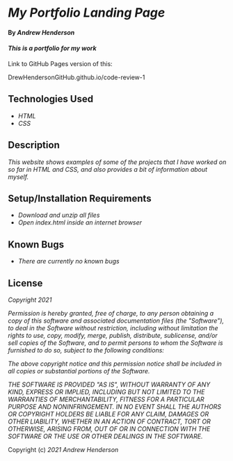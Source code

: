 # _My Portfolio Landing Page_

#### By _**Andrew Henderson**_

#### _This is a portfolio for my work_

Link to GitHub Pages version of this:

DrewHendersonGitHub.github.io/code-review-1

## Technologies Used

* _HTML_
* _CSS_

## Description

_This website shows examples of some of the projects that I have worked on so far in HTML and CSS, and also provides a bit of information about myself._

## Setup/Installation Requirements

* _Download and unzip all files_
* _Open index.html inside an internet browser_

## Known Bugs

* _There are currently no known bugs_

## License

_Copyright 2021 <Andrew Henderson>_

_Permission is hereby granted, free of charge, to any person obtaining a copy of this software and associated documentation files (the "Software"), to deal in the Software without restriction, including without limitation the rights to use, copy, modify, merge, publish, distribute, sublicense, and/or sell copies of the Software, and to permit persons to whom the Software is furnished to do so, subject to the following conditions:_

_The above copyright notice and this permission notice shall be included in all copies or substantial portions of the Software._

_THE SOFTWARE IS PROVIDED "AS IS", WITHOUT WARRANTY OF ANY KIND, EXPRESS OR IMPLIED, INCLUDING BUT NOT LIMITED TO THE WARRANTIES OF MERCHANTABILITY, FITNESS FOR A PARTICULAR PURPOSE AND NONINFRINGEMENT. IN NO EVENT SHALL THE AUTHORS OR COPYRIGHT HOLDERS BE LIABLE FOR ANY CLAIM, DAMAGES OR OTHER LIABILITY, WHETHER IN AN ACTION OF CONTRACT, TORT OR OTHERWISE, ARISING FROM, OUT OF OR IN CONNECTION WITH THE SOFTWARE OR THE USE OR OTHER DEALINGS IN THE SOFTWARE._

Copyright (c) _2021_ _Andrew Henderson_